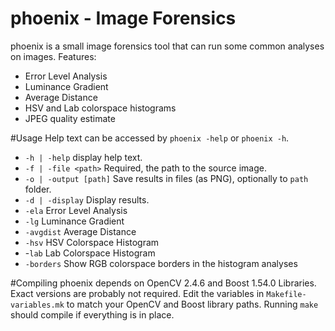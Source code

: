phoenix - Image Forensics
=======
phoenix is a small image forensics tool that can run some common analyses on images. Features:

* Error Level Analysis
* Luminance Gradient
* Average Distance
* HSV and Lab colorspace histograms
* JPEG quality estimate

#Usage
Help text can be accessed by `phoenix -help` or `phoenix -h`.

* `-h | -help` display help text.
* `-f | -file <path>` Required, the path to the source image.
* `-o | -output [path]` Save results in files (as PNG), optionally to `path` folder.
* `-d | -display` Display results.
* `-ela` Error Level Analysis
* `-lg` Luminance Gradient
* `-avgdist` Average Distance
* `-hsv` HSV Colorspace Histogram
* -`lab` Lab Colorspace Histogram
* `-borders` Show RGB colorspace borders in the histogram analyses

#Compiling
phoenix depends on OpenCV 2.4.6 and Boost 1.54.0 Libraries. Exact versions are probably not required. Edit the variables in `Makefile-variables.mk` to match your OpenCV and Boost library paths. Running `make` should compile if everything is in place.